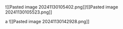 ![[Pasted image 20241130105402.png]]![[Pasted image 20241130105523.png]]

a
![[Pasted image 20241130142928.png]]